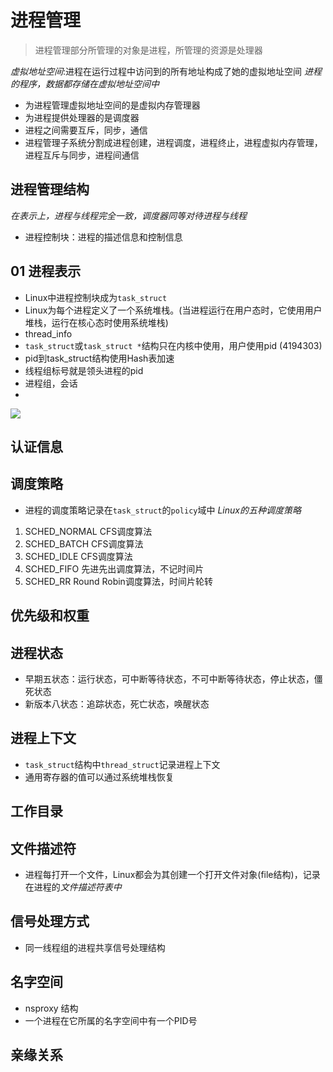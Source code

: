# 进程管理
> 进程管理部分所管理的对象是进程，所管理的资源是处理器

*虚拟地址空间*:进程在运行过程中访问到的所有地址构成了她的虚拟地址空间
*进程的程序，数据都存储在虚拟地址空间中*

* 为进程管理虚拟地址空间的是虚拟内存管理器
* 为进程提供处理器的是调度器
* 进程之间需要互斥，同步，通信
* 进程管理子系统分割成进程创建，进程调度，进程终止，进程虚拟内存管理，进程互斥与同步，进程间通信

## 进程管理结构

*在表示上，进程与线程完全一致，调度器同等对待进程与线程*
* 进程控制块：进程的描述信息和控制信息
## 01 进程表示
* Linux中进程控制块成为`task_struct`
* Linux为每个进程定义了一个系统堆栈。(当进程运行在用户态时，它使用用户堆栈，运行在核心态时使用系统堆栈)
* thread_info
* `task_struct`或`task_struct *`结构只在内核中使用，用户使用pid (4194303)
* pid到task_struct结构使用Hash表加速
* 线程组标号就是领头进程的pid
* 进程组，会话
* 
![](进程管理_files/2.jpg)

## 认证信息
## 调度策略
* 进程的调度策略记录在`task_struct`的`policy`域中
*Linux的五种调度策略*
1. SCHED_NORMAL		CFS调度算法
2. SCHED_BATCH		CFS调度算法
3. SCHED_IDLE		CFS调度算法
4. SCHED_FIFO		先进先出调度算法，不记时间片
5. SCHED_RR			Round Robin调度算法，时间片轮转

## 优先级和权重
## 进程状态
* 早期五状态：运行状态，可中断等待状态，不可中断等待状态，停止状态，僵死状态
* 新版本八状态：追踪状态，死亡状态，唤醒状态

## 进程上下文
* `task_struct`结构中`thread_struct`记录进程上下文
* 通用寄存器的值可以通过系统堆栈恢复

## 工作目录
## 文件描述符
* 进程每打开一个文件，Linux都会为其创建一个打开文件对象(file结构)，记录在进程的*文件描述符表中*

## 信号处理方式
* 同一线程组的进程共享信号处理结构

## 名字空间
* nsproxy 结构
* 一个进程在它所属的名字空间中有一个PID号
## 亲缘关系



